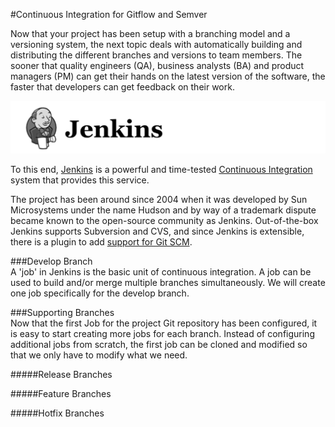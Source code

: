 #Continuous Integration for Gitflow and Semver  

Now that your project has been setup with a branching model and a versioning system, the next topic deals with automatically building and distributing the different branches and versions to team members. The sooner that quality engineers (QA), business analysts (BA) and product managers (PM) can get their hands on the latest version of the software, the faster that developers can get feedback on their work.  

![jenkins-logo](images/jenkins-logo.png)

To this end, [Jenkins](https://jenkins-ci.org) is a powerful and time-tested [Continuous Integration](https://en.wikipedia.org/wiki/Continuous_integration) system that provides this service.  

The project has been around since 2004 when it was developed by Sun Microsystems under the name Hudson and by way of a trademark dispute became known to the open-source community as Jenkins. Out-of-the-box Jenkins supports Subversion and CVS, and since Jenkins is extensible, there is a plugin to add [support for Git SCM](https://wiki.jenkins-ci.org/display/JENKINS/Git+Plugin).  

###Develop Branch  
A 'job' in Jenkins is the basic unit of continuous integration. A job can be used to build and/or merge multiple branches simultaneously. We will create one job specifically for the develop branch.

###Supporting Branches  
Now that the first Job for the project Git repository has been configured, it is easy to start creating more jobs for each branch. Instead of configuring additional jobs from scratch, the first job can be cloned and modified so that we only have to modify what we need.  

#####Release Branches  

#####Feature Branches  

#####Hotfix Branches  
